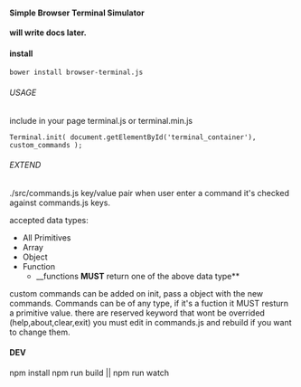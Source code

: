 #### Simple Browser Terminal Simulator

**will write docs later.**
#### install

    bower install browser-terminal.js

######  USAGE
include in your page
terminal.js or terminal.min.js

    Terminal.init( document.getElementById('terminal_container'), custom_commands );


######  EXTEND
./src/commands.js key/value pair when user enter a command it's checked against commands.js keys.

accepted data types:
- All Primitives
- Array
- Object
- Function
  - __functions **MUST** return one of the above data type**

custom commands can be added on init, pass a object with the new commands.
Commands can be of any type, if it's a fuction it MUST resturn a primitive value.
there are reserved keyword that wont be overrided (help,about,clear,exit) you must edit in commands.js and rebuild if you want to change them.

#### DEV
npm install
npm run build || npm run watch
